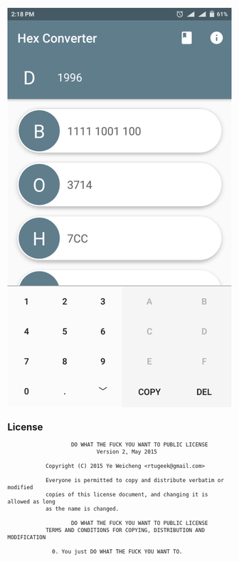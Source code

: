 ![](./screenshot/Screenshot_2017-10-11-14-18-40-507_com.freegeek.jzzh.png)  

License
--------

                        DO WHAT THE FUCK YOU WANT TO PUBLIC LICENSE
                                Version 2, May 2015
                    
                Copyright (C) 2015 Ye Weicheng <rtugeek@gmail.com>
             
                Everyone is permitted to copy and distribute verbatim or modified
                copies of this license document, and changing it is allowed as long
                as the name is changed.
                        
                        DO WHAT THE FUCK YOU WANT TO PUBLIC LICENSE
                TERMS AND CONDITIONS FOR COPYING, DISTRIBUTION AND MODIFICATION
               
                  0. You just DO WHAT THE FUCK YOU WANT TO.
